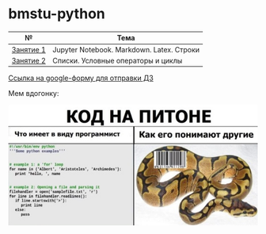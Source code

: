 # bmstu-python

| № | Тема | 
|:---:|---|
| [Занятие 1](./lection%201/) | Jupyter Notebook. Markdown. Latex. Строки|
| [Занятие 2](./lection%202/) | Списки. Условные операторы и циклы|

[Ссылка на google-форму для отправки ДЗ](https://forms.gle/wLXbGiJVnYXxazXG9)


Мем вдогонку:

<img src = ".\img\mem.jpg" width = "640"/>
